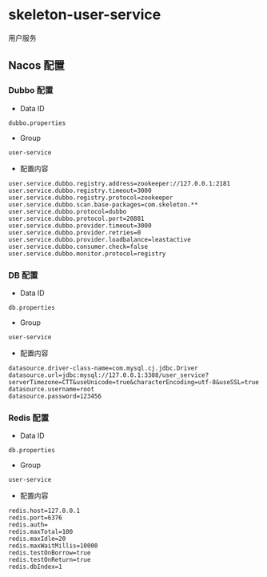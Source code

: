 # skeleton-user-service

用户服务

## Nacos 配置

### Dubbo 配置

- Data ID

`dubbo.properties`

- Group

`user-service`

- 配置内容

```
user.service.dubbo.registry.address=zookeeper://127.0.0.1:2181
user.service.dubbo.registry.timeout=3000
user.service.dubbo.registry.protocol=zookeeper
user.service.dubbo.scan.base-packages=com.skeleton.**
user.service.dubbo.protocol=dubbo
user.service.dubbo.protocol.port=20881
user.service.dubbo.provider.timeout=3000
user.service.dubbo.provider.retries=0
user.service.dubbo.provider.loadbalance=leastactive
user.service.dubbo.consumer.check=false
user.service.dubbo.monitor.protocol=registry
```

### DB 配置

- Data ID 

`db.properties`

- Group

`user-service`

- 配置内容

```
datasource.driver-class-name=com.mysql.cj.jdbc.Driver
datasource.url=jdbc:mysql://127.0.0.1:3308/user_service?serverTimezone=CTT&useUnicode=true&characterEncoding=utf-8&useSSL=true
datasource.username=root
datasource.password=123456
```

### Redis 配置

- Data ID 

`db.properties`

- Group

`user-service`

- 配置内容

```
redis.host=127.0.0.1
redis.port=6376
redis.auth=
redis.maxTotal=100
redis.maxIdle=20
redis.maxWaitMillis=10000
redis.testOnBorrow=true
redis.testOnReturn=true
redis.dbIndex=1
```
